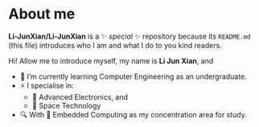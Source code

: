 # About me

**Li-JunXian/Li-JunXian** is a ✨ _special_ ✨ repository because its `README.md` (this file) introduces who I am and what I do to you kind readers.

Hi! Allow me to introduce myself, my name is **Li Jun Xian**, and

- 🌱 I’m currently learning Computer Engineering as an undergraduate.
- ⚡ I specialise in:
  - 📱 Advanced Electronics, and
  -  🚀 Space Technology
- 🔍 With 💽 Embedded Computing as my concentration area for study.
